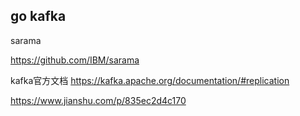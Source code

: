 ## go kafka
sarama

https://github.com/IBM/sarama


kafka官方文档
https://kafka.apache.org/documentation/#replication

https://www.jianshu.com/p/835ec2d4c170